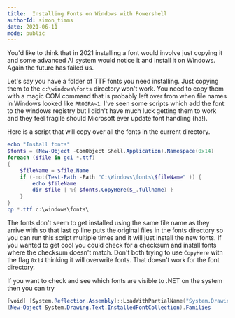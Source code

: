 ```yaml
---
title:  Installing Fonts on Windows with Powershell
authorId: simon_timms
date: 2021-06-11
mode: public
---
```




You'd like to think that in 2021 installing a font would involve just copying it and some advanced AI system would notice it and install it on Windows. Again the future has failed us. 

Let's say you have a folder of TTF fonts you need installing. Just copying them to the `c:\windows\fonts` directory won't work. You need to copy them with a magic COM command that is probably left over from when file names in Windows looked like `PROGRA~1`. I've seen some scripts which add the font to the windows registry but I didn't have much luck getting them to work and they feel fragile should Microsoft ever update font handling (ha!). 

Here is a script that will copy over all the fonts in the current directory. 

```powershell
echo "Install fonts"
$fonts = (New-Object -ComObject Shell.Application).Namespace(0x14)
foreach ($file in gci *.ttf)
{
    $fileName = $file.Name
    if (-not(Test-Path -Path "C:\Windows\fonts\$fileName" )) {
        echo $fileName
        dir $file | %{ $fonts.CopyHere($_.fullname) }
    }
}
cp *.ttf c:\windows\fonts\
```

The fonts don't seem to get installed using the same file name as they arrive with so that last `cp` line puts the original files in the fonts directory so you can run this script multiple times and it will just install the new fonts. If you wanted to get cool you could check for a checksum and install fonts where the checksum doesn't match. Don't both trying to use `CopyHere` with the flag `0x14` thinking it will overwrite fonts. That doesn't work for the font directory.

If you want to check and see which fonts are visible to .NET on the system then you can try 

```powershell
[void] [System.Reflection.Assembly]::LoadWithPartialName("System.Drawing")
(New-Object System.Drawing.Text.InstalledFontCollection).Families
```